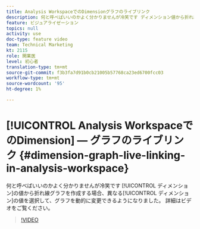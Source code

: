 ```yaml
---
title: Analysis WorkspaceでのDimensionグラフのライブリンク
description: 何と呼べばいいのかよく分かりませんが冷笑です ディメンション値から折れ線グラフを作成する場合、異なるディメンション値を選択して、グラフを動的に変更できるようになりました。 詳細はビデオをご覧ください。
feature: ビジュアライゼーション
topics: null
activity: use
doc-type: feature video
team: Technical Marketing
kt: 2115
role: 開業医
level: 初心者
translation-type: tm+mt
source-git-commit: f3b3fa7d91b0cb21005b57768ca23ed6700fcc03
workflow-type: tm+mt
source-wordcount: '95'
ht-degree: 1%

---
```



# [!UICONTROL Analysis WorkspaceでのDimension] — グラフのライブリンク  {#dimension-graph-live-linking-in-analysis-workspace}

何と呼べばいいのかよく分かりませんが冷笑です [!UICONTROL ディメンション]の値から折れ線グラフを作成する場合、異なる[!UICONTROL ディメンション]の値を選択して、グラフを動的に変更できるようになりました。 詳細はビデオをご覧ください。

>[!VIDEO](https://video.tv.adobe.com/v/23991/?quality=12)
